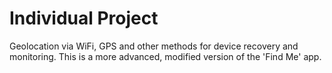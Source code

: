 # Individual Project
Geolocation via WiFi, GPS and other methods for device recovery and monitoring.
This is a more advanced, modified version of the 'Find Me' app.
